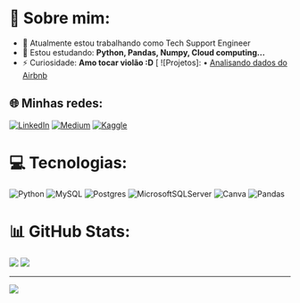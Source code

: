 # 💫 Sobre mim:
- 🔭 Atualmente estou trabalhando como Tech Support Engineer<br>
- 🌱 Estou estudando: **Python, Pandas, Numpy, Cloud computing...**<br>
- ⚡ Curiosidade: **Amo tocar violão :D**
[ ![Projetos]:
 • [Analisando dados do Airbnb](https://github.com/YanGermanoSantos/YanGermano_Data_Science/blob/main/Analisando_os_Dados_do_Airbnb.ipynb)

## 🌐 Minhas redes:
[![LinkedIn](https://img.shields.io/badge/LinkedIn-%230077B5.svg?logo=linkedin&logoColor=white)](https://linkedin.com/in/yan-sql-datascience-pythongermano) [![Medium](https://img.shields.io/badge/Medium-12100E?logo=medium&logoColor=white)](https://medium.com/@yan.germano) [![Kaggle](https://img.shields.io/badge/kaggle-12100E?logo=kaggle&)](https://www.kaggle.com/yangermano)


# 💻 Tecnologias:
![Python](https://img.shields.io/badge/python-3670A0?style=flat-square&logo=python&logoColor=ffdd54) ![MySQL](https://img.shields.io/badge/mysql-%2300f.svg?style=flat-square&logo=mysql&logoColor=white) ![Postgres](https://img.shields.io/badge/postgres-%23316192.svg?style=flat-square&logo=postgresql&logoColor=white) ![MicrosoftSQLServer](https://img.shields.io/badge/Microsoft%20SQL%20Sever-CC2927?style=flat-square&logo=microsoft%20sql%20server&logoColor=white) ![Canva](https://img.shields.io/badge/Canva-%2300C4CC.svg?style=flat-square&logo=Canva&logoColor=white) ![Pandas](https://img.shields.io/badge/pandas-%23150458.svg?style=flat-square&logo=pandas&logoColor=white)
# 📊 GitHub Stats:
![](https://github-readme-streak-stats.herokuapp.com/?user=YanGermanoSantos&theme=tokyonight&hide_border=true)
![](https://github-readme-stats.vercel.app/api/top-langs/?username=YanGermanoSantos&theme=tokyonight&hide_border=true&include_all_commits=false&count_private=false&layout=compact)

---
[![](https://visitcount.itsvg.in/api?id=YanGermanoSantos&icon=1&color=1)](https://visitcount.itsvg.in)

<!-- Proudly created with GPRM ( https://gprm.itsvg.in ) -->
